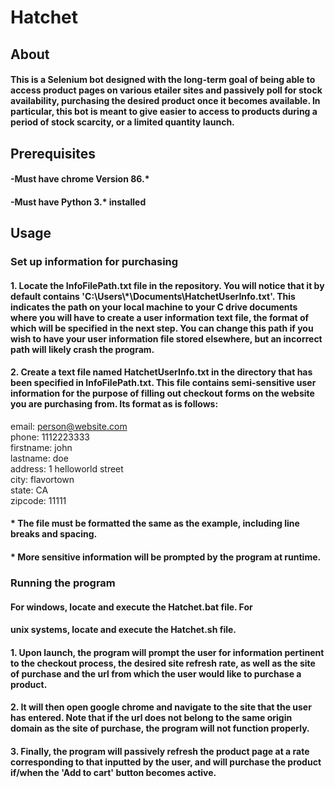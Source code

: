 # Hatchet
## About
#### This is a Selenium bot designed with the long-term goal of being able to access product pages on various etailer sites and passively poll for stock availability, purchasing the desired product once it becomes available. In particular, this bot is meant to give easier to access to products during a period of stock scarcity, or a limited quantity launch.
## Prerequisites
#### -Must have chrome Version 86.*<br/>
#### -Must have Python 3.* installed<br/>
## Usage
### Set up information for purchasing
#### 1. Locate the InfoFilePath.txt file in the repository. You will notice that it by default contains 'C:\Users\\*\Documents\HatchetUserInfo.txt'. This indicates the path on your local machine to your C drive documents where you will have to create a user information text file, the format of which will be specified in the next step. You can change this path if you wish to have your user information file stored elsewhere, but an incorrect path will likely crash the program.<br/>
#### 2. Create a text file named HatchetUserInfo.txt in the directory that has been specified in InfoFilePath.txt. This file contains semi-sensitive user information for the purpose of filling out checkout forms on the website you are purchasing from. Its format as is follows:<br/>
email: person@website.com<br/>
phone: 1112223333<br/>
firstname: john<br/>
lastname: doe<br/>
address: 1 helloworld street<br/>
city: flavortown<br/>
state: CA<br/>
zipcode: 11111<br/>
#### * The file must be formatted the same as the example, including line breaks and spacing.
#### * More sensitive information will be prompted by the program at runtime.<br/>
### Running the program
#### For windows, locate and execute the Hatchet.bat file. For 
#### unix systems, locate and execute the Hatchet.sh file.
#### 1. Upon launch, the program will prompt the user for information pertinent to the checkout process, the desired site refresh rate, as well as the site of purchase and the url from which the user would like to purchase a product.<br/>
#### 2. It will then open google chrome and navigate to the site that the user has entered. Note that if the url does not belong to the same origin domain as the site of purchase, the program will not function properly.<br/>
#### 3. Finally, the program will passively refresh the product page at a rate corresponding to that inputted by the user, and will purchase the product if/when the 'Add to cart' button becomes active.<br/>


